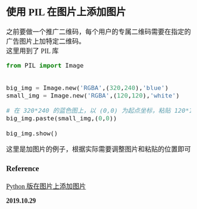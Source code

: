 <font size=4 face='楷体'>

## 使用 PIL 在图片上添加图片

之前要做一个推广二维码，每个用户的专属二维码需要在指定的广告图片上加特定二维码。  
这里用到了 PIL 库

```python
from PIL import Image


big_img = Image.new('RGBA',(320,240),'blue')
small_img = Image.new('RGBA',(120,120),'white')

# 在 320*240 的蓝色图上，以 (0,0) 为起点坐标，粘贴 120*120 的白色图
big_img.paste(small_img,(0,0))

big_img.show()
```

这里是加图片的例子，根据实际需要调整图片和粘贴的位置即可

### Reference

[Python 版在图片上添加图片](https://blog.csdn.net/talk_8/article/details/82262600)

**2019.10.29**
